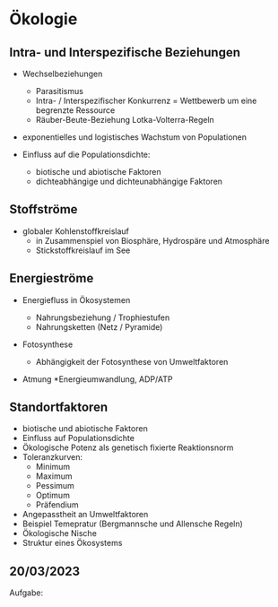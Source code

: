 # Ökologie


## Intra- und Interspezifische Beziehungen

* Wechselbeziehungen
    * Parasitismus
    * Intra- / Interspezifischer Konkurrenz 
        = Wettbewerb um eine begrenzte Ressource
    * Räuber-Beute-Beziehung
        Lotka-Volterra-Regeln

* exponentielles und logistisches Wachstum von Populationen

* Einfluss auf die Populationsdichte:
    * biotische und abiotische Faktoren
    * dichteabhängige und dichteunabhängige Faktoren


## Stoffströme

* globaler Kohlenstoffkreislauf
    * in Zusammenspiel von Biosphäre, Hydrospäre und Atmosphäre
    * Stickstoffkreislauf im See


## Energieströme

* Energiefluss in Ökosystemen
    * Nahrungsbeziehung / Trophiestufen
    * Nahrungsketten (Netz / Pyramide)

* Fotosynthese
    * Abhängigkeit der Fotosynthese von Umweltfaktoren

* Atmung
    *Energieumwandlung, ADP/ATP


## Standortfaktoren

* biotische und abiotische Faktoren
* Einfluss auf Populationsdichte
* Ökologische Potenz als genetisch fixierte Reaktionsnorm
* Toleranzkurven:
    * Minimum
    * Maximum
    * Pessimum
    * Optimum
    * Präfendium
* Angepasstheit an Umweltfaktoren
* Beispiel Temepratur (Bergmannsche und Allensche Regeln)
* Ökologische Nische
* Struktur eines Ökosystems


## 20/03/2023

Aufgabe: 